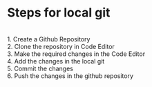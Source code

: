 # Steps for local git
<br>
1. Create a Github Repository
<br>
2. Clone the repository in Code Editor
<br>
3. Make the required changes in the Code Editor
<br>
4. Add the changes in the local git
<br>
5. Commit the changes
<br>
6. Push the changes in the github repository